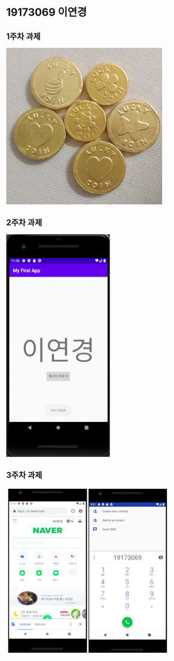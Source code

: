 # 19173069 이연경

## 1주차 과제
  <img width="" height="" src="./png/coin choco.PNG"></img>
## 2주차 과제
  <img width="" height="" src="./png/2주차.PNG"></img>

## 3주차 과제
  <img width="" height="" src="./png/3주차.PNG"></img>

